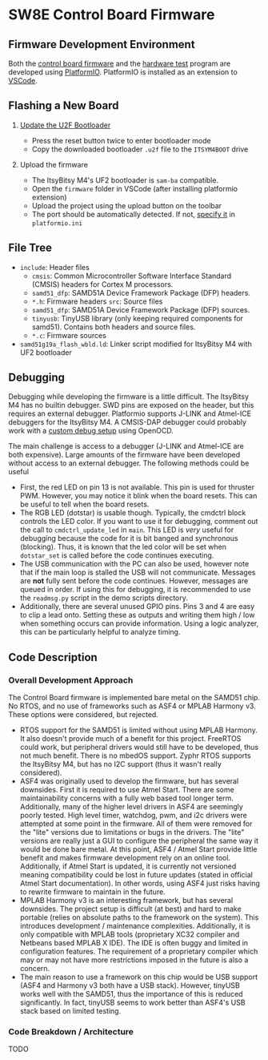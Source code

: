 # SW8E Control Board Firmware

## Firmware Development Environment

Both the [control board firmware](./firmware/) and the [hardware test](./hwtest/) program are developed using [PlatformIO](https://platformio.org/). PlatformIO is installed as an extension to [VSCode](https://code.visualstudio.com/).


## Flashing a New Board

1. [Update the U2F Bootloader](https://learn.adafruit.com/introducing-adafruit-itsybitsy-m4/update-the-uf2-bootloader)
    - Press the reset button twice to enter bootloader mode
    - Copy the downloaded bootloader `.u2f` file to the `ITSYM4BOOT` drive

2. Upload the firmware
    - The ItsyBitsy M4's UF2 bootloader is `sam-ba` compatible.
    - Open the `firmware` folder in VSCode (after installing platformio extension)
    - Upload the project using the upload button on the toolbar
    - The port should be automatically detected. If not, [specify it](https://docs.platformio.org/en/latest/projectconf/section_env_upload.html) in `platformio.ini`


## File Tree

- `include`: Header files
    - `cmsis`: Common Microcontroller Software Interface Standard (CMSIS) headers for Cortex M processors.
    - `samd51_dfp`: SAMD51A Device Framework Package (DFP) headers.
    - `*.h`: Firmware headers
`src`: Source files
    - `samd51_dfp`: SAMD51A Device Framework Package (DFP) sources.
    - `tinyusb`: TinyUSB library (only keeping required components for samd51). Contains both headers and source files.
    - `*.c`: Firmware sources
- `samd51g19a_flash_wbld.ld`: Linker script modified for ItsyBitsy M4 with UF2 bootloader


## Debugging

Debugging while developing the firmware is a little difficult. The ItsyBitsy M4 has no builtin debugger. SWD pins are exposed on the header, but this requires an external debugger. Platformio supports J-LINK and Atmel-ICE debuggers for the ItsyBitsy M4. A CMSIS-DAP debugger could probably work with a [custom debug setup](https://docs.platformio.org/en/latest/plus/debug-tools/custom.html) using OpenOCD.

The main challenge is access to a debugger (J-LINK and Atmel-ICE are both expensive). Large amounts of the firmware have been developed without access to an external debugger. The following methods could be useful

- First, the red LED on pin 13 is not available. This pin is used for thruster PWM. However, you may notice it blink when the board resets. This can be useful to tell when the board resets.
- The RGB LED (dotstar) is usable though. Typically, the cmdctrl block controls the LED color. If you want to use it for debugging, comment out the call to `cmdctrl_update_led` in `main`. This LED is *very* useful for debugging because the code for it is bit banged and synchronous (blocking). Thus, it is known that the led color will be set when `dotstar_set` is called before the code continues executing.
- The USB communication with the PC can also be used, however note that if the main loop is stalled the USB will not communicate. Messages are **not** fully sent before the code continues. However, messages are queued in order. If using this for debugging, it is recommended to use the `readmsg.py` script in the demo scripts directory.
- Additionally, there are several unused GPIO pins. Pins 3 and 4 are easy to clip a lead onto. Setting these as outputs and writing them high / low when something occurs can provide information. Using a logic analyzer, this can be particularly helpful to analyze timing.

## Code Description

### Overall Development Approach

The Control Board firmware is implemented bare metal on the SAMD51 chip. No RTOS, and no use of frameworks such as ASF4 or MPLAB Harmony v3. These options were considered, but rejected.

- RTOS support for the SAMD51 is limited without using MPLAB Harmony. It also doesn't provide much of a benefit for this project. FreeRTOS could work, but peripheral drivers would still have to be developed, thus not much benefit. There is no mbedOS support. Zyphr RTOS supports the ItsyBitsy M4, but has no I2C support (thus it wasn't really considered).
- ASF4 was originally used to develop the firmware, but has several downsides. First it is required to use Atmel Start. There are some maintainability concerns with a fully web based tool longer term. Additionally, many of the higher level drivers in ASF4 are seemingly poorly tested. High level timer, watchdog, pwm, and i2c drivers were attempted at some point in the firmware. All of them were removed for the "lite" versions due to limitations or bugs in the drivers. The "lite" versions are really just a GUI to configure the peripheral the same way it would be done bare metal. At this point, ASF4 / Atmel Start provide little benefit and makes firmware development rely on an online tool. Additionally, if Atmel Start is updated, it is currently not versioned meaning compatibility could be lost in future updates (stated in official Atmel Start documentation). In other words, using ASF4 just risks having to rewrite firmware to maintain in the future.
- MPLAB Harmony v3 is an interesting framework, but has several downsides. The project setup is difficult (at best) and hard to make portable (relies on absolute paths to the framework on the system). This introduces development / maintenance complexities. Additionally, it is only compatible with MPLAB tools (proprietary XC32 compiler and Netbeans based MPLAB X IDE). The IDE is often buggy and limited in configuration features. The requirement of a proprietary compiler which may or may not have more restrictions imposed in the future is also a concern.
- The main reason to use a framework on this chip would be USB support (ASF4 and Harmony v3 both have a USB stack). However, tinyUSB works well with the SAMD51, thus the importance of this is reduced significantly. In fact, tinyUSB seems to work better than ASF4's USB stack based on limited testing.


### Code Breakdown / Architecture

TODO
